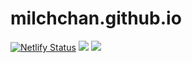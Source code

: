 # milchchan.github.io

[![Netlify Status](https://api.netlify.com/api/v1/badges/6ecd0ddc-6184-4fb3-b7c7-d84ac4c33bb7/deploy-status)](https://app.netlify.com/sites/milchchan/deploys)
![](https://github.com/milchchan/milchchan.github.io/workflows/netlify/badge.svg)
![](https://github.com/milchchan/milchchan.github.io/workflows/firebase-hosting-merge/badge.svg)
